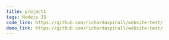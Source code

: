 ```yaml
---
title: project1
tags: Nodejs JS
code_link: https://github.com/richardaspinall/website-test/
demo_link: https://github.com/richardaspinall/website-test/
---
```


